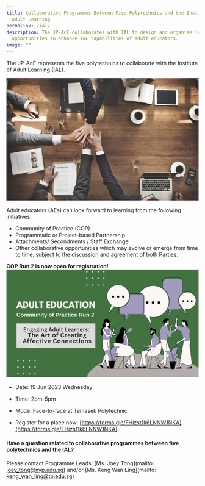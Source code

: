 ```yaml
---
title: Collaborative Programmes Between Five Polytechnics and the Institute for
  Adult Learning
permalink: /ial/
description: The JP-AcE collaborates with IAL to design and organise learning
  opportunities to enhance T&L capabilities of adult educators.
image: ""
---
```

The JP-AcE represents the five polytechnics to collaborate with the Institute of Adult Learning (IAL).

![](/images/54123485_ML.jpg)

Adult educators (AEs) can look forward to learning from the following initiatives:

* Community of Practice (COP)
* Programmatic or Project-based Partnership
* Attachments/ Secondments / Staff Exchange
* Other collaborative opportunities which may evolve or emerge from time to time, subject to the discussion and agreement of both Parties.

**COP Run 2 is now open for registration!**
![](/images/navy%20and%20dark%20red%20creative%20illustrated%20business%20marketing%20plant%20presentation.png)

* Date: 19 Jun 2023 Wednesday

* Time: 2pm-5pm

* Mode: Face-to-face at Temasek Polytechnic

* Register for a place now: [https://forms.gle/FHizst1k6LNNW1NKA](https://forms.gle/FHizst1k6LNNW1NKA)
          
   	 
	              
#### Have a question related to collaborative programmes between five polytechnics and the IAL?   	                                                      
Please contact Programme Leads: [Ms. Joey Tong](mailto: joey_tong@nyp.edu.sg) and/or [Ms. Keng Wan Ling](mailto: keng_wan_ling@tp.edu.sg)